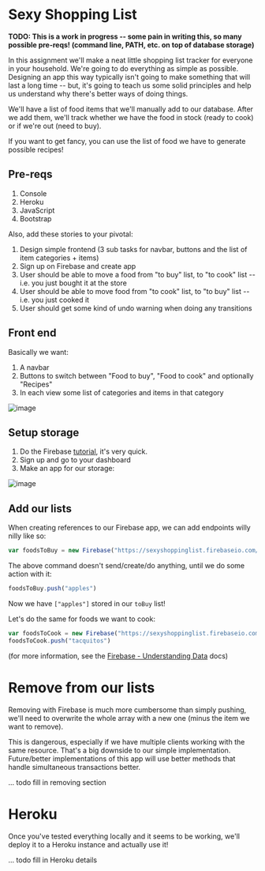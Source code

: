 # Sexy Shopping List

**TODO: This is a work in progress -- some pain in writing this, so many possible pre-reqs! 
(command line, PATH, etc. on top of database storage)**

In this assignment we'll make a neat little shopping list tracker for everyone in your household. We're going
to do everything as simple as possible. Designing an app this way typically isn't going to make
something that will last a long time -- but, it's going to teach us some solid principles and help us
understand why there's better ways of doing things.

We'll have a list of food items that we'll manually add to our database. After we add them, we'll track
whether we have the food in stock (ready to cook) or if we're out (need to buy).

If you want to get fancy, you can use the list of food we have to generate possible recipes!

## Pre-reqs

1. Console
2. Heroku
3. JavaScript
4. Bootstrap

Also, add these stories to your pivotal:

1. Design simple frontend (3 sub tasks for navbar, buttons and the list of item categories + items) 
2. Sign up on Firebase and create app
3. User should be able to move a food from "to buy" list, to "to cook" list -- i.e. you just bought it at the store
4. User should be able to move food from "to cook" list, to "to buy" list -- i.e. you just cooked it
4. User should get some kind of undo warning when doing any transitions


## Front end

Basically we want:

1. A navbar
2. Buttons to switch between "Food to buy", "Food to cook" and optionally "Recipes"
3. In each view some list of categories and items in that category

![image](https://cloud.githubusercontent.com/assets/2185159/12541281/cdbbcce0-c2c9-11e5-812a-46601241970e.png)



## Setup storage

1. Do the Firebase [tutorial](https://www.firebase.com/tutorial/), it's very quick.
2. Sign up and go to your dashboard
3. Make an app for our storage:

![image](https://cloud.githubusercontent.com/assets/2185159/12541164/b6ce2d9a-c2c7-11e5-85c5-296357d42105.png)


## Add our lists

When creating references to our Firebase app, we can add endpoints willy nilly like so:
```javascript
var foodsToBuy = new Firebase("https://sexyshoppinglist.firebaseio.com/toBuy")
```

The above command doesn't send/create/do anything, until we do some action with it:
```javascript
foodsToBuy.push("apples")
```

Now we have `["apples"]` stored in our `toBuy` list!

Let's do the same for foods we want to cook:
```javascript
var foodsToCook = new Firebase("https://sexyshoppinglist.firebaseio.com/toCook")
foodsToCook.push("tacquitos")
```

(for more information, see the [Firebase - Understanding Data](https://www.firebase.com/docs/web/guide/understanding-data.html) docs)


# Remove from our lists

Removing with Firebase is much more cumbersome than simply pushing, we'll need to overwrite
the whole array with a new one (minus the item we want to remove).

This is dangerous, especially if we have multiple clients working with the same resource. That's
a big downside to our simple implementation. Future/better implementations of this
app will use better methods that handle simultaneous transactions better.

... todo fill in removing section

# Heroku

Once you've tested everything locally and it seems to be working, we'll deploy it to a
Heroku instance and actually use it!

... todo fill in Heroku details
